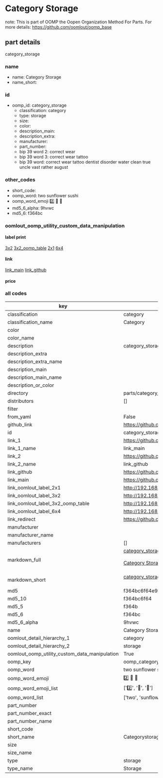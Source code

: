 # Category Storage  

note: This is part of OOMP the Oopen Organization Method For Parts. For more details: https://github.com/oomlout/oomp_base

##  part details
  



category_storage



### name
* name: Category Storage
* name_short: 
### id
* oomp_id: category_storage
  * classification: category
  * type: storage
  * size: 
  * color: 
  * description_main: 
  * description_extra: 
  * manufacturer: 
  * part_number: 
  * bip 39 word 2: correct wear
  * bip 39 word 3: correct wear tattoo
  * bip 39 word: correct wear tattoo dentist disorder water clean true uncle vast rather august

### other_codes
* short_code: 
* oomp_word: two sunflower sushi
* oomp_word_emoji :two: :sunflower: :sushi:
* md5_6_alpha: 9hvwc
* md5_6: f364bc






### oomlout_oomp_utility_custom_data_manipulation
#### label print
[3x2](http://192.168.1.245:1112/?label=oomp%209hvwc)
[3x2_oomp_table](http://192.168.1.108:1112/?label=oomp%209hvwc)
[2x1](http://192.168.1.242:1112/?label=oomp%209hvwc)
[6x4](http://192.168.1.55:1112/?label=oomp%209hvwc)    

#### link

[link_main](https://github.com/oomlout/oomlout_oomp_version_1_messy/tree/main/parts/category_storage) [link_github](https://github.com/oomlout/oomlout_oomp_version_1_messy/tree/main/parts/category_storage)                             

#### price







### all codes 
| key | value |  
| --- | --- |  
| classification | category |  
| classification_name | Category |  
| color |  |  
| color_name |  |  
| description | category_storage |  
| description_extra |  |  
| description_extra_name |  |  
| description_main |  |  
| description_main_name |  |  
| description_or_color |   |  
| directory | parts/category_storage |  
| distributors | [] |  
| filter |  |  
| from_yaml | False |  
| github_link | https://github.com/oomlout/oomlout_oomp_part_src/tree/main/parts/category_storage |  
| id | category_storage |  
| link_1 | https://github.com/oomlout/oomlout_oomp_version_1_messy/tree/main/parts/category_storage |  
| link_1_name | link_main |  
| link_2 | https://github.com/oomlout/oomlout_oomp_version_1_messy/tree/main/parts/category_storage |  
| link_2_name | link_github |  
| link_github | https://github.com/oomlout/oomlout_oomp_version_1_messy/tree/main/parts/category_storage |  
| link_main | https://github.com/oomlout/oomlout_oomp_version_1_messy/tree/main/parts/category_storage |  
| link_oomlout_label_2x1 | http://192.168.1.242:1112/?label=oomp%209hvwc |  
| link_oomlout_label_3x2 | http://192.168.1.245:1112/?label=oomp%209hvwc |  
| link_oomlout_label_3x2_oomp_table | http://192.168.1.108:1112/?label=oomp%209hvwc |  
| link_oomlout_label_6x4 | http://192.168.1.55:1112/?label=oomp%209hvwc |  
| link_redirect | https://github.com/oomlout/oomlout_oomp_version_1_messy/tree/main/parts/category_storage |  
| manufacturer |  |  
| manufacturer_name |  |  
| manufacturers | [] |  
| markdown_full | [category_storage](none)<br>[](none)<br>[Category Storage](none)<br><br> |  
| markdown_short | [category_storage](none)<br><br> |  
| md5 | f364bc6f64e9454bdf1fb3a9bcbe1984 |  
| md5_10 | f364bc6f64 |  
| md5_5 | f364b |  
| md5_6 | f364bc |  
| md5_6_alpha | 9hvwc |  
| name | Category Storage |  
| oomlout_detail_hierarchy_1 | category |  
| oomlout_detail_hierarchy_2 | storage |  
| oomlout_oomp_utility_custom_data_manipulation | True |  
| oomp_key | oomp_category_storage |  
| oomp_word | two sunflower sushi |  
| oomp_word_emoji | :two: :sunflower: :sushi: |  
| oomp_word_emoji_list | [':two:', ':sunflower:', ':sushi:'] |  
| oomp_word_list | ['two', 'sunflower', 'sushi'] |  
| part_number |  |  
| part_number_exact |  |  
| part_number_name |  |  
| short_code |  |  
| short_name | Categorystorage |  
| size |  |  
| size_name |  |  
| type | storage |  
| type_name | Storage |  
